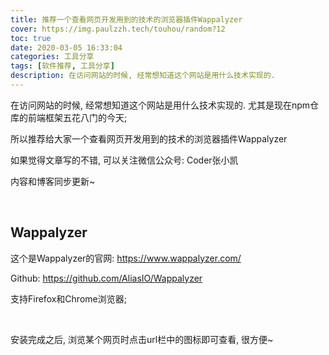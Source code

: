 ```yaml
---
title: 推荐一个查看网页开发用到的技术的浏览器插件Wappalyzer
cover: https://img.paulzzh.tech/touhou/random?12
toc: true
date: 2020-03-05 16:33:04
categories: 工具分享
tags: [软件推荐, 工具分享]
description: 在访问网站的时候, 经常想知道这个网站是用什么技术实现的. 
---
```


在访问网站的时候, 经常想知道这个网站是用什么技术实现的. 尤其是现在npm仓库的前端框架五花八门的今天;

所以推荐给大家一个查看网页开发用到的技术的浏览器插件Wappalyzer

如果觉得文章写的不错, 可以关注微信公众号: Coder张小凯

内容和博客同步更新~

<br/>

<!--more-->

## Wappalyzer

这个是Wappalyzer的官网: https://www.wappalyzer.com/

Github: https://github.com/AliasIO/Wappalyzer

支持Firefox和Chrome浏览器;

<br/>

安装完成之后, 浏览某个网页时点击url栏中的图标即可查看, 很方便~

<br/>